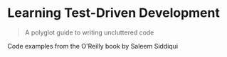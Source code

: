 # Learning Test-Driven Development

> A polyglot guide to writing uncluttered code

Code examples from the O'Reilly book by Saleem Siddiqui